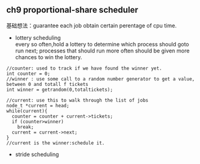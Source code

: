 ## ch9 proportional-share scheduler  
基础想法：guarantee each job obtain certain perentage of cpu time.  

* lottery scheduling  
every so often,hold a lottery to determine which process should goto run next; processes that should run more often should be given more chances to win the lottery. 

```
//counter: used to track if we have found the winner yet.
int counter = 0;
//winner : use some call to a random number generator to get a value, between 0 and totall f tickets
int winner = getrandom(0,totaltickets);

//current: use this to walk through the list of jobs
node_t *current = head;
while(current){
  counter = counter + current->tickets;
  if (counter>winner)
    break;
  current = current->next;
}
//current is the winner:schedule it. 

```  

* stride scheduling  
